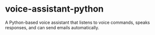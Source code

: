# voice-assistant-python
A Python-based voice assistant that listens to voice commands, speaks responses, and can send emails automatically.
